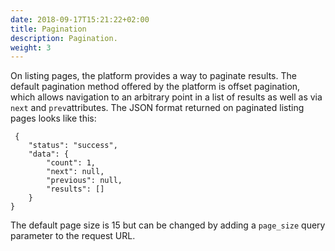```yaml
---
date: 2018-09-17T15:21:22+02:00
title: Pagination
description: Pagination.
weight: 3
---
```


On listing pages, the platform provides a way to paginate results. The default pagination method offered by the platform is offset pagination, which allows navigation to an arbitrary point in a list of results as well as via `next` and `prev`attributes. The JSON format returned on paginated listing pages looks like this:

```shell
 {
    "status": "success",
    "data": {
        "count": 1,
        "next": null,
        "previous": null,
        "results": []
    }
}
```

The default page size is 15 but can be changed by adding a `page_size` query parameter to the request URL.
